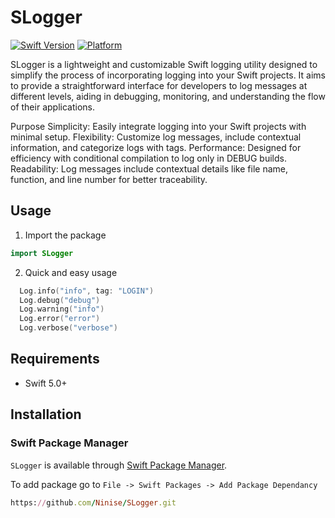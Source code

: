 # SLogger
[![Swift Version](https://img.shields.io/badge/Swift-5.5-orange.svg)](https://swift.org)
[![Platform](https://img.shields.io/badge/Platform-iOS%20%7C%20macOS%20%7C%20watchOS%20%7C%20tvOS-lightgrey.svg)](https://developer.apple.com)

SLogger is a lightweight and customizable Swift logging utility designed to simplify the process of incorporating logging into your Swift projects. 
It aims to provide a straightforward interface for developers to log messages at different levels, aiding in debugging, monitoring, and understanding the flow of their applications.

Purpose
Simplicity: Easily integrate logging into your Swift projects with minimal setup.
Flexibility: Customize log messages, include contextual information, and categorize logs with tags.
Performance: Designed for efficiency with conditional compilation to log only in DEBUG builds.
Readability: Log messages include contextual details like file name, function, and line number for better traceability.

## Usage

1. Import the package
```swift
import SLogger  
```

2. Quick and easy usage
```swift
  Log.info("info", tag: "LOGIN")
  Log.debug("debug")
  Log.warning("info")
  Log.error("error")
  Log.verbose("verbose")
```


## Requirements

- Swift 5.0+

## Installation
### Swift Package Manager
`SLogger` is available through [Swift Package Manager](https://swift.org/package-manager/). 

To add package go to `File -> Swift Packages -> Add Package Dependancy `

```ruby
https://github.com/Ninise/SLogger.git
```

